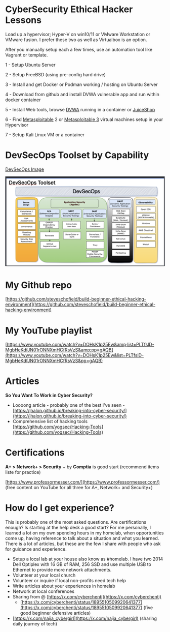 # **CyberSecurity Ethical Hacker Lessons**

Load up a hypervisor; Hyper-V on win10/11 or VMware Workstation or VMware fusion.   I prefer these two as well as Virtualbox is an option.    

After you manually setup each a few times, use an automation tool like Vagrant or template.

 1 - Setup Ubuntu Server

 2 - Setup FreeBSD (using pre-config hard
drive)

 3 - Install and get Docker or Podman working / hosting on Ubuntu Server

 4 - Download from github and install DVWA vulnerable app and run within docker container

 5 - Install Web tools, browse [DVWA](https://github.com/digininja/DVWA) running in a container or [JuiceShop](https://github.com/juice-shop/juice-shop)

 6 - Find [Metasploitable](https://docs.rapid7.com/metasploit/metasploitable-2/) 2 or [Metasploitable 3](https://github.com/rapid7/metasploitable3) virtual machines setup in your Hypervisor

 7 - Setup Kali Linux VM or a container

# DevSecOps Toolset by Capability

[DevSecOps Image](https://github.com/steveschofield/build-beginner-ethical-hacking-environment/blob/main/cybersecurity-mentoring-notes/image/README/1740086647034.png "Open Source tools")

![1740087028400](image/README/1740087028400.png)

# **My Github repo**

[https://github.com/steveschofield/build-beginner-ethical-hacking-environment](https://github.com/steveschofield/build-beginner-ethical-hacking-environment)

# **My YouTube playlist**

[https://www.youtube.com/watch?v=DOHsK1p25Ew&amp;list=PLTfslD-MgbHeKdfJN01rONNXmHCfRsVzS&amp;pp=gAQB](https://www.youtube.com/watch?v=DOHsK1p25Ew&list=PLTfslD-MgbHeKdfJN01rONNXmHCfRsVzS&pp=gAQB)

# **Articles**

**So You Want To Work in Cyber Security?**

* Loooong article - probably one of the best I've seen - [https://jhalon.github.io/breaking-into-cyber-security/](https://jhalon.github.io/breaking-into-cyber-security/)
* Comprehensive list of hacking tools [https://github.com/yogsec/Hacking-Tools](https://github.com/yogsec/Hacking-Tools)

# Certifications

**A+ > Network+ > Security** + by **Comptia** is good start
(recommend items liste for practice)

[https://www.professormesser.com/](https://www.professormesser.com/) (free content on YouTube for all three for A+, Network+ and Security+)

# How do I get experience?

This is probably one of the most asked questions.  Are certifications enough?  Is starting at the help desk a good start?   For me personally, I learned a lot on my own spending hours in my homelab, when opportunities come up, having reference to talk about a situation and what you learned.  There is a lot of articles, but these are the few I share with people who ask for guidance and experience.

* Setup a local lab at your house also know as #homelab.   I have two 2014 Dell Optiplex with 16 GB of RAM, 256 SSD and use multiple USB to Ethernet to provide more network attachments.
* Volunteer at your local church
* Volunteer or inquire if local non-profits need tech help
* Write articles about your experiences in homelab
* Network at local conferences
* Sharing from @ [https://x.com/cyberchenti](https://x.com/cyberchenti)
  * [https://x.com/cyberchenti/status/1895510509920641377](https://x.com/cyberchenti/status/1895510509920641377) (five good beginner defensive articles)
* [https://x.com/naija_cybergirl](https://x.com/naija_cybergirl) (sharing daily journey of tech)
